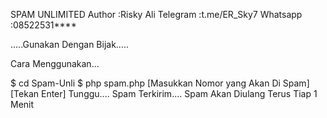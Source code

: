 SPAM UNLIMITED
Author   :Risky Ali
Telegram :t.me/ER_Sky7
Whatsapp :08522531****

.....Gunakan Dengan Bijak.....

Cara Menggunakan...

$ cd Spam-Unli
$ php spam.php
  [Masukkan Nomor yang Akan Di Spam]
  [Tekan Enter]
Tunggu....
Spam Terkirim....
Spam Akan Diulang Terus Tiap 1 Menit
